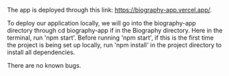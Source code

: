 The app is deployed through this link: https://biography-app.vercel.app/. 

To deploy our application locally, we will go into the biography-app directory through cd biography-app if in the Biography directory. Here in the terminal, run 'npm start'. Before running 'npm start', if this is the first time the project is being set up locally, run 'npm install' in the project directory to install all dependencies.

There are no known bugs.
